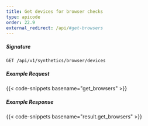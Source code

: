 ```yaml
---
title: Get devices for browser checks
type: apicode
order: 22.9
external_redirect: /api/#get-browsers
---
```


##### Signature
`GET /api/v1/synthetics/browser/devices`

##### Example Request

{{< code-snippets basename="get_browsers" >}}

##### Example Response

{{< code-snippets basename="result.get_browsers" >}}
